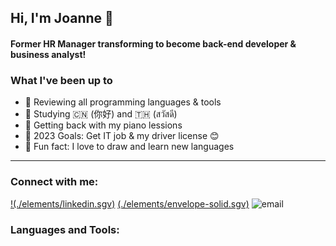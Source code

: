 ## Hi, I'm Joanne 👋

#### Former HR Manager transforming to become back-end developer & business analyst!

### What I've been up to

- 🤖 Reviewing all programming languages & tools
- 🔮 Studying 🇨🇳 (你好) and 🇹🇭 (สวัสดี)
- ️🎹 Getting back with my piano lessions
- ️🥊 2023 Goals: Get IT job & my driver license 😊
- 🎃 Fun fact: I love to draw and learn new languages

---

### Connect with me:

[!(./elements/linkedin.sgv)](https://www.linkedin.com/in/joannersq/)
[(./elements/envelope-solid.sgv)](mailto:joannersq@gmail.com?subject=[GitHub]%20Source%20Han%20Sans)
<img src="./elements/envelope-solid.sgv" alt="email" href="mailto:joannersq@gmail.com" />

### Languages and Tools:
